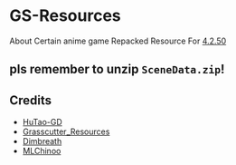 # GS-Resources
About Certain anime game Repacked Resource For [4.2.50](https://github.com/Wangsheng-Funeral-Parlor/HuTao-GS)

## pls remember to unzip `SceneData.zip`!

## Credits 
 - [HuTao-GD](https://github.com/Wangsheng-Funeral-Parlor/HuTao-GD)
 - [Grasscutter_Resources](https://github.com/tamilpp25/Grasscutter_Resources)
 - [Dimbreath](https://gitlab.com/Dimbreath/AnimeGameData) <br/>
 - [MLChinoo](https://github.com/MLChinoo/4.2.50-Resources) <br/>
